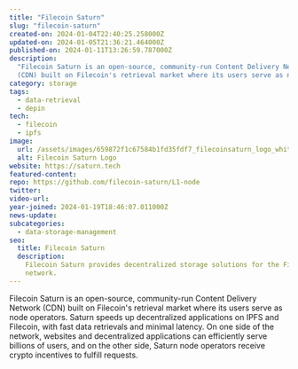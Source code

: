 ```yaml
---
title: "Filecoin Saturn"
slug: "filecoin-saturn"
created-on: 2024-01-04T22:40:25.258000Z
updated-on: 2024-01-05T21:36:21.464000Z
published-on: 2024-01-11T13:26:59.787000Z
description:
  "Filecoin Saturn is an open-source, community-run Content Delivery Network
  (CDN) built on Filecoin's retrieval market where its users serve as node operators."
category: storage
tags:
  - data-retrieval
  - depin
tech:
  - filecoin
  - ipfs
image:
  url: /assets/images/659872f1c67584b1fd35fdf7_filecoinsaturn_logo_white.png
  alt: Filecoin Saturn Logo
website: https://saturn.tech
featured-content:
repo: https://github.com/filecoin-saturn/L1-node
twitter:
video-url:
year-joined: 2024-01-19T18:46:07.011000Z
news-update:
subcategories:
  - data-storage-management
seo:
  title: Filecoin Saturn
  description:
    Filecoin Saturn provides decentralized storage solutions for the Filecoin
    network.
---
```


Filecoin Saturn is an open-source, community-run Content Delivery Network (CDN) built on Filecoin's retrieval market where its users serve as node operators. Saturn speeds up decentralized applications on IPFS and Filecoin, with fast data retrievals and minimal latency. On one side of the network, websites and decentralized applications can efficiently serve billions of users, and on the other side, Saturn node operators receive crypto incentives to fulfill requests.
